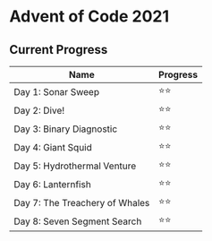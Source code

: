 # Advent of Code 2021

## Current Progress

Name| Progress
--- | ---
Day 1: Sonar Sweep | ⭐⭐
Day 2: Dive! | ⭐⭐
Day 3: Binary Diagnostic | ⭐⭐
Day 4: Giant Squid | ⭐⭐
Day 5: Hydrothermal Venture | ⭐⭐
Day 6: Lanternfish | ⭐⭐
Day 7: The Treachery of Whales| ⭐⭐
Day 8: Seven Segment Search| ⭐⭐
